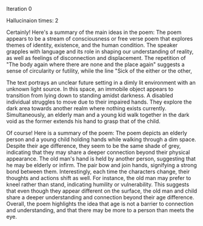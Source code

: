 



Iteration 0

Hallucinaion times: 2


  Certainly! Here's a summary of the main ideas in the poem:
The poem appears to be a stream of consciousness or free verse poem that explores themes of identity, existence, and the human condition. The speaker grapples with language and its role in shaping our understanding of reality, as well as feelings of disconnection and displacement. The repetition of "The body again where there are none and the place again" suggests a sense of circularity or futility, while the line "Sick of the either or the other,

The text portrays an unclear future setting in a dimly lit environment with an unknown light source. In this space, an immobile object appears to transition from lying down to standing amidst darkness. A disabled individual struggles to move due to their impaired hands. They explore the dark area towards another realm where nothing exists currently. Simultaneously, an elderly man and a young kid walk together in the dark void as the former extends his hand to grasp that of the child.

  Of course! Here is a summary of the poem:
The poem depicts an elderly person and a young child holding hands while walking through a dim space. Despite their age difference, they seem to be the same shade of grey, indicating that they may share a deeper connection beyond their physical appearance. The old man's hand is held by another person, suggesting that he may be elderly or infirm. The pair bow and join hands, signifying a strong bond between them.
Interestingly, each time the characters change, their thoughts and actions shift as well. For instance, the old man may prefer to kneel rather than stand, indicating humility or vulnerability. This suggests that even though they appear different on the surface, the old man and child share a deeper understanding and connection beyond their age difference.
Overall, the poem highlights the idea that age is not a barrier to connection and understanding, and that there may be more to a person than meets the eye.
